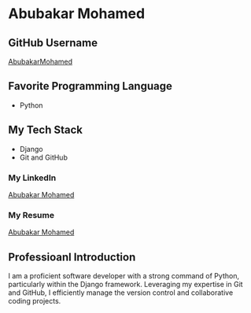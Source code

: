# Abubakar Mohamed

## GitHub Username
[AbubakarMohamed](https://github.com/AbubakarMohamed)

## Favorite Programming Language

- Python

## My Tech Stack

- Django
- Git and GitHub



### My LinkedIn
[Abubakar Mohamed](www.linkedin.com/in/abubakar-abdillah-4a4058215)

### My Resume
[Abubakar Mohamed](https://docs.google.com/document/d/1EtK5EUvcdlJau6DvoUyNkbJYaB3PS03DhW8-MRO_95U/edit?usp=sharing)


## Professioanl Introduction
I am a proficient software developer with a strong command of Python, particularly within the Django framework. Leveraging my expertise in Git and GitHub, I efficiently manage the version control and collaborative coding projects. 

